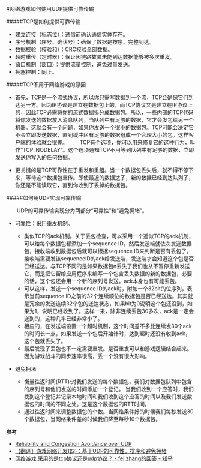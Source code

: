 #网络游戏如何使用UDP提供可靠传输

#####TCP是如何提供可靠传输
* 建立连接（标志位）：通信前确认通信实体存在。
* 序号机制（序号、确认号）：确保了数据是按序、完整到达。
* 数据校验（校验和）：CRC校验全部数据。
* 超时重传（定时器）：保证因链路故障未能到达数据能够被多次重发。
* 窗口机制（窗口）：提供流量控制，避免过量发送。
* 拥塞控制：同上。

#####TCP不用于网络游戏的原因

- 首先，TCP是一个流式协议，所以你只需写数据到一个流，TCP会确保它们到达另一方。因为IP协议是建立在数据包上的，而TCP协议又是建立在IP协议上的，因此TCP必需将你的流式数据拆分成数据包。所以，一些内部的TCP代码将你发送的数据放入消息队列，当队列中有足够的数据，它才会发包给另一个机器。这就会有一个问题，如果你发送一个很小的数据包。TCP可能会决定它不会立即发送数据，直到缓冲区有足够的数据组成一个合理大小的包。这样客户端的体验就会很差。
　　TCP有个选项，你可以用来修复它的这种行为，叫作“TCP_NODELAY”。这个选项通知TCP不用等到队列中有足够的数据，立即发送你写入的任何数据。

- 更关键的是TCP可靠性在于重发和重组。当一个数据包丢失后，就不得不停下来，等待这个数据包重传。即使最近的数据达了，新的数据已经到达队列了，你还是不能读取它，直到你收到了丢掉的数据包。

#####如何用UDP实现可靠传输

　　UDP的可靠传输实现分为两部分“可靠性”和“避免拥堵”。

- 可靠性：采用重发机制。
    - 类似TCP的ack机制。关于丢包检查，可以采用一个近似TCP的ack机制，可以给每个数据包都添加一个sequence ID，然后发送端就依次发送数据包，接收端收到数据包后就可以根据sequence ID来判断是否有丢包了。接收端需要发该sequenceID的ack给发送端，发送端才会知道这个包是否已经送达。与TCP不同的是如果数据包n丢失了我们也从不暂停重新发送它，而是把它留给应用程序来编写一个包含丢失数据的新的数据包，必要的话，这个包还会用一个新的序列号发送。ack本身也有可能丢包。
    - 可以这样，发送一个sequence ID的ack时，附加一个32bit的位序列，表示当前sequence ID之前的32个连续顺位的数据包是否已经送达。其实就是冗余的发送连续32个包的送达状态，如果bit为0说明这个包还没到，如果为1，说明已经收到了。这样一来，除非连续丢包30多次，ack是一定会送到的，这种几率已经非常小了。
    - 相应的，在发送端设置一个超时机制，这个时间差不多比连续发30个ack的时间长一点，如果发送一个包后开始计时，达到超时还没有收到ack，这个包就丢失了。
    - 最后发现了丢包也不一定需要重发。是否重发可以和游戏逻辑结合起来。因为游戏战斗的同步速率很高，丢一个没有很大影响。


- 避免拥堵
    - 衡量往返时间(RTT):对我们发送的每个数据包，我们对数据包队列中包含的序列号和他们发送的时间添加一个登记。
当我们收到一个应答时，我们找到这个登记并记录本地时间和我们收到这个应答的时间以及我们发送数据包的时间的不同之处。这是这个数据包的RTT时间。
    - 通过往返时间来调整数据包的个数。当网络条件好的时候我们每秒发送30个数据包，当网络条件差的时候我们降至每秒10个数据包。


**参考**

* [Reliability and Congestion Avoidance over UDP](https://gafferongames.com/post/reliability_ordering_and_congestion_avoidance_over_udp/)
* [【翻译】游戏网络开发(四)：基于UDP的可靠性，排序和避免拥堵](http://gad.qq.com/program/translateview/7161834)
* [网络游戏 采用的是tcp协议还是udp协议？ - fei zhang的回答 - 知乎](https://www.zhihu.com/question/23356564/answer/87087330)


